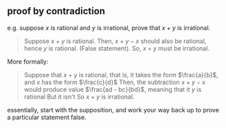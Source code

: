 ## proof by contradiction
e.g. suppose $x$ is rational and $y$ is irrational, prove that $x + y$ is irrational. 

> Suppose $x + y$ is rational. 
> Then, $x + y - x$ should also be rational, hence $y$ is rational. (False statement). 
> So, $x + y$ must be irrational. 

More formally: 

> Suppose that $x + y$ is rational, that is, it takes the form $\frac{a}{b}$, and $x$ has the form $\frac{c}{d}$
> Then, the subtraction $x + y - x$ would produce value $\frac{ad - bc}{bd}$, meaning that it $y$ is rational
> But it isn't 
> So $x + y$ is irrational.

essentially, start with the supposition, and work your way back up to prove a particular statement false.


